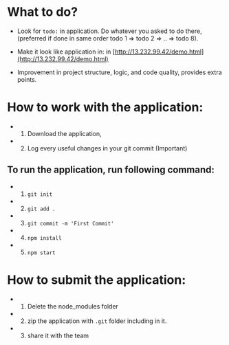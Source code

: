 # What to do?

- Look for `todo:` in application. Do whatever you asked to do there, (preferred if done in same order todo 1 => todo 2 => .. => todo 8).

- Make it look like application in: in [http://13.232.99.42/demo.html](http://13.232.99.42/demo.html)
  
- Improvement in project structure, logic, and code quality, provides extra points.

# How to work with the application:

- 1. Download the application, 
- 2. Log every useful changes in your git commit (Important)

## To run the application, run following command:

- 1. `git init`
- 2. `git add .`
- 3. `git commit -m 'First Commit'`
- 4. `npm install`
- 5. `npm start`

# How to submit the application:

- 1. Delete the node_modules folder
- 2. zip the application with `.git` folder including in it.
- 3. share it with the team